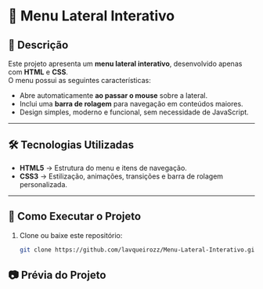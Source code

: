 # 📂 Menu Lateral Interativo

## 📌 Descrição
Este projeto apresenta um **menu lateral interativo**, desenvolvido apenas com **HTML** e **CSS**.  
O menu possui as seguintes características:  
- Abre automaticamente **ao passar o mouse** sobre a lateral.  
- Inclui uma **barra de rolagem** para navegação em conteúdos maiores.  
- Design simples, moderno e funcional, sem necessidade de JavaScript.  

---

## 🛠 Tecnologias Utilizadas
- **HTML5** → Estrutura do menu e itens de navegação.  
- **CSS3** → Estilização, animações, transições e barra de rolagem personalizada.  

---

## 🚀 Como Executar o Projeto
1. Clone ou baixe este repositório:  
   ```bash
   git clone https://github.com/lavqueirozz/Menu-Lateral-Interativo.git

## 📷 Prévia do Projeto
<img>

